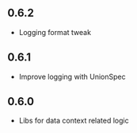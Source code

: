 ## 0.6.2
* Logging format tweak

## 0.6.1
* Improve logging with UnionSpec

## 0.6.0
* Libs for data context related logic